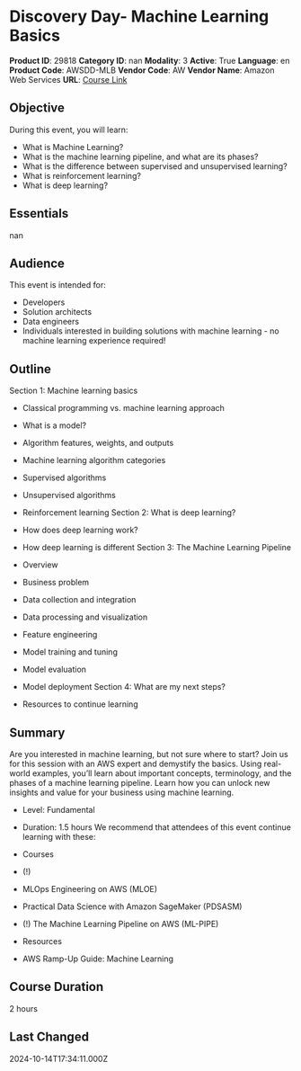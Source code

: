 # Discovery Day- Machine Learning Basics

**Product ID**: 29818
**Category ID**: nan
**Modality**: 3
**Active**: True
**Language**: en
**Product Code**: AWSDD-MLB
**Vendor Code**: AW
**Vendor Name**: Amazon Web Services
**URL**: [Course Link](https://www.fastlaneus.com/course/amazon-awsdd-mlb)

## Objective
During this event, you will learn:


- What is Machine Learning?
- What is the machine learning pipeline, and what are its phases?
- What is the difference between supervised and unsupervised learning?
- What is reinforcement learning?
- What is deep learning?

## Essentials
nan

## Audience
This event is intended for:


- Developers
- Solution architects
- Data engineers
- Individuals interested in building solutions with machine learning - no machine learning experience required!

## Outline
Section 1: Machine learning basics 


- Classical programming vs. machine learning approach
- What is a model?
- Algorithm features, weights, and outputs
- Machine learning algorithm categories
- Supervised algorithms
- Unsupervised algorithms
- Reinforcement learning
Section 2: What is deep learning?


- How does deep learning work?
- How deep learning is different
Section 3: The Machine Learning Pipeline


- Overview
- Business problem
- Data collection and integration
- Data processing and visualization
- Feature engineering
- Model training and tuning
- Model evaluation
- Model deployment
Section 4: What are my next steps?


- Resources to continue learning

## Summary
Are you interested in machine learning, but not sure where to start? Join us for this session with an AWS expert and demystify the basics. Using real-world examples, you’ll learn about important concepts, terminology, and the phases of a machine learning pipeline. Learn how you can unlock new insights and value for your business using machine learning.


- Level: Fundamental
- Duration: 1.5 hours
We recommend that attendees of this event continue learning with these:


- Courses

- (!)
- MLOps Engineering on AWS (MLOE)
- Practical Data Science with Amazon SageMaker (PDSASM)
- (!) The Machine Learning Pipeline on AWS (ML-PIPE)
- Resources

- AWS Ramp-Up Guide: Machine Learning

## Course Duration
2 hours

## Last Changed
2024-10-14T17:34:11.000Z
